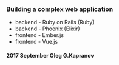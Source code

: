 ### Building a complex web application

* backend  - Ruby on Rails (Ruby)
* backend  - Phoenix (Elixir)
* frontend - Ember.js
* frontend - Vue.js

#### 2017 September Oleg G.Kapranov
